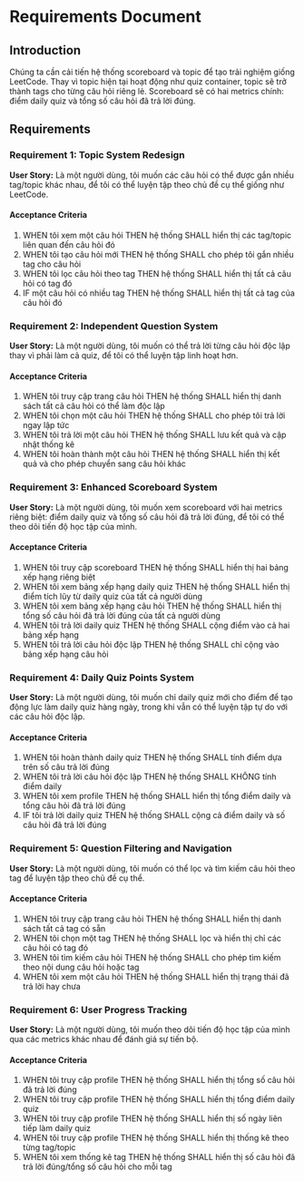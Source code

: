 # Requirements Document

## Introduction

Chúng ta cần cải tiến hệ thống scoreboard và topic để tạo trải nghiệm giống LeetCode. Thay vì topic hiện tại hoạt động như quiz container, topic sẽ trở thành tags cho từng câu hỏi riêng lẻ. Scoreboard sẽ có hai metrics chính: điểm daily quiz và tổng số câu hỏi đã trả lời đúng.

## Requirements

### Requirement 1: Topic System Redesign

**User Story:** Là một người dùng, tôi muốn các câu hỏi có thể được gắn nhiều tag/topic khác nhau, để tôi có thể luyện tập theo chủ đề cụ thể giống như LeetCode.

#### Acceptance Criteria

1. WHEN tôi xem một câu hỏi THEN hệ thống SHALL hiển thị các tag/topic liên quan đến câu hỏi đó
2. WHEN tôi tạo câu hỏi mới THEN hệ thống SHALL cho phép tôi gắn nhiều tag cho câu hỏi
3. WHEN tôi lọc câu hỏi theo tag THEN hệ thống SHALL hiển thị tất cả câu hỏi có tag đó
4. IF một câu hỏi có nhiều tag THEN hệ thống SHALL hiển thị tất cả tag của câu hỏi đó

### Requirement 2: Independent Question System

**User Story:** Là một người dùng, tôi muốn có thể trả lời từng câu hỏi độc lập thay vì phải làm cả quiz, để tôi có thể luyện tập linh hoạt hơn.

#### Acceptance Criteria

1. WHEN tôi truy cập trang câu hỏi THEN hệ thống SHALL hiển thị danh sách tất cả câu hỏi có thể làm độc lập
2. WHEN tôi chọn một câu hỏi THEN hệ thống SHALL cho phép tôi trả lời ngay lập tức
3. WHEN tôi trả lời một câu hỏi THEN hệ thống SHALL lưu kết quả và cập nhật thống kê
4. WHEN tôi hoàn thành một câu hỏi THEN hệ thống SHALL hiển thị kết quả và cho phép chuyển sang câu hỏi khác

### Requirement 3: Enhanced Scoreboard System

**User Story:** Là một người dùng, tôi muốn xem scoreboard với hai metrics riêng biệt: điểm daily quiz và tổng số câu hỏi đã trả lời đúng, để tôi có thể theo dõi tiến độ học tập của mình.

#### Acceptance Criteria

1. WHEN tôi truy cập scoreboard THEN hệ thống SHALL hiển thị hai bảng xếp hạng riêng biệt
2. WHEN tôi xem bảng xếp hạng daily quiz THEN hệ thống SHALL hiển thị điểm tích lũy từ daily quiz của tất cả người dùng
3. WHEN tôi xem bảng xếp hạng câu hỏi THEN hệ thống SHALL hiển thị tổng số câu hỏi đã trả lời đúng của tất cả người dùng
4. WHEN tôi trả lời daily quiz THEN hệ thống SHALL cộng điểm vào cả hai bảng xếp hạng
5. WHEN tôi trả lời câu hỏi độc lập THEN hệ thống SHALL chỉ cộng vào bảng xếp hạng câu hỏi

### Requirement 4: Daily Quiz Points System

**User Story:** Là một người dùng, tôi muốn chỉ daily quiz mới cho điểm để tạo động lực làm daily quiz hàng ngày, trong khi vẫn có thể luyện tập tự do với các câu hỏi độc lập.

#### Acceptance Criteria

1. WHEN tôi hoàn thành daily quiz THEN hệ thống SHALL tính điểm dựa trên số câu trả lời đúng
2. WHEN tôi trả lời câu hỏi độc lập THEN hệ thống SHALL KHÔNG tính điểm daily
3. WHEN tôi xem profile THEN hệ thống SHALL hiển thị tổng điểm daily và tổng câu hỏi đã trả lời đúng
4. IF tôi trả lời daily quiz THEN hệ thống SHALL cộng cả điểm daily và số câu hỏi đã trả lời đúng

### Requirement 5: Question Filtering and Navigation

**User Story:** Là một người dùng, tôi muốn có thể lọc và tìm kiếm câu hỏi theo tag để luyện tập theo chủ đề cụ thể.

#### Acceptance Criteria

1. WHEN tôi truy cập trang câu hỏi THEN hệ thống SHALL hiển thị danh sách tất cả tag có sẵn
2. WHEN tôi chọn một tag THEN hệ thống SHALL lọc và hiển thị chỉ các câu hỏi có tag đó
3. WHEN tôi tìm kiếm câu hỏi THEN hệ thống SHALL cho phép tìm kiếm theo nội dung câu hỏi hoặc tag
4. WHEN tôi xem một câu hỏi THEN hệ thống SHALL hiển thị trạng thái đã trả lời hay chưa

### Requirement 6: User Progress Tracking

**User Story:** Là một người dùng, tôi muốn theo dõi tiến độ học tập của mình qua các metrics khác nhau để đánh giá sự tiến bộ.

#### Acceptance Criteria

1. WHEN tôi truy cập profile THEN hệ thống SHALL hiển thị tổng số câu hỏi đã trả lời đúng
2. WHEN tôi truy cập profile THEN hệ thống SHALL hiển thị tổng điểm daily quiz
3. WHEN tôi truy cập profile THEN hệ thống SHALL hiển thị số ngày liên tiếp làm daily quiz
4. WHEN tôi truy cập profile THEN hệ thống SHALL hiển thị thống kê theo từng tag/topic
5. WHEN tôi xem thống kê tag THEN hệ thống SHALL hiển thị số câu hỏi đã trả lời đúng/tổng số câu hỏi cho mỗi tag